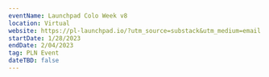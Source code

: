 ```yaml
---
eventName: Launchpad Colo Week v8
location: Virtual
website: https://pl-launchpad.io/?utm_source=substack&utm_medium=email
startDate: 1/28/2023
endDate: 2/04/2023
tag: PLN Event
dateTBD: false
---
```

